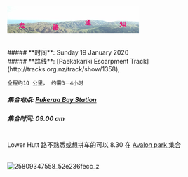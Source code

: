 ![skyline](_images/skyline2.png)

<br/>
##### **时间**: Sunday 19 January 2020
<br/>
##### **路线**: [Paekakariki Escarpment Track](http://tracks.org.nz/track/show/1358), 

``` 全程约10 公里， 约需3－4小时 ```
<br/>
##### **集合地点**:  [Pukerua Bay Station](https://www.google.co.nz/maps/place/Pukerua+Bay/@-41.0381946,174.8868547,17z/data=!4m5!3m4!1s0x6d3f571a936256db:0x4e7f9443d96d7aba!8m2!3d-41.0381618!4d174.8864228)

##### **集合时间**: 09.00 am 
<br/>
<div class="alert alert-warning">
Lower Hutt 路不熟悉或想拼车的可以 8.30 在 <a href="https://www.google.co.nz/maps/place/41%C2%B011'40.9%22S+174%C2%B055'57.4%22E/@-41.19468,174.930419,17z/data=!3m1!4b1!4m5!3m4!1s0x0:0x0!8m2!3d-41.19468!4d174.932613"> Avalon park  </a> 集合
</div>
<br/>




![25809347558_52e236fecc_z](_images/25809347558_52e236fecc_z.jpg)
